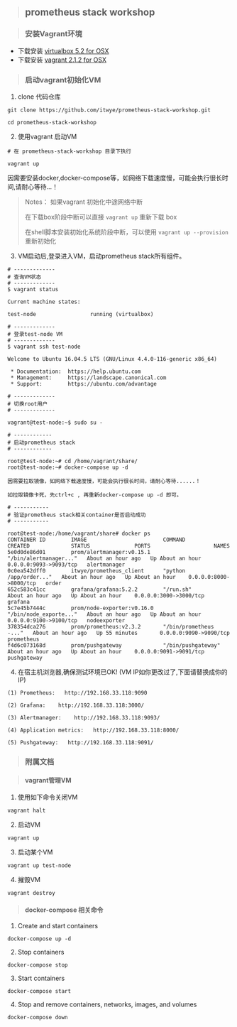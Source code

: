 > ## prometheus stack workshop

> ### 安装Vagrant环境

- 下载安装 [virtualbox 5.2 for OSX](https://download.virtualbox.org/virtualbox/5.2.18/VirtualBox-5.2.18-124319-OSX.dmg)
- 下载安装 [vagrant 2.1.2 for OSX](https://releases.hashicorp.com/vagrant/2.1.2/vagrant_2.1.2_x86_64.dmg) 

> ### 启动vagrant初始化VM

1. clone 代码仓库

```
git clone https://github.com/itwye/prometheus-stack-workshop.git

cd prometheus-stack-workshop
```

2. 使用vagrant 启动VM
```
# 在 prometheus-stack-workshop 目录下执行

vagrant up
```

因需要安装docker,docker-compose等，如网络下载速度慢，可能会执行很长时间,请耐心等待...！

> Notes： 如果vagrant 初始化中途网络中断
> 
> 在下载box阶段中断可以直接 `vagrant up` 重新下载 box
> 
> 在shell脚本安装初始化系统阶段中断，可以使用 `vagrant up --provision` 重新初始化


3. VM启动后,登录进入VM，启动prometheus stack所有组件。  

```
# -------------
# 查询VM状态
# -------------
$ vagrant status

Current machine states:

test-node                 running (virtualbox)

# -------------
# 登录test-node VM
# -------------
$ vagrant ssh test-node

Welcome to Ubuntu 16.04.5 LTS (GNU/Linux 4.4.0-116-generic x86_64)

 * Documentation:  https://help.ubuntu.com
 * Management:     https://landscape.canonical.com
 * Support:        https://ubuntu.com/advantage

# -------------
# 切换root用户
# -------------

vagrant@test-node:~$ sudo su -

# ------------
# 启动prometheus stack
# ------------

root@test-node:~# cd /home/vagrant/share/
root@test-node:~# docker-compose up -d

因需要拉取镜像，如网络下载速度慢，可能会执行很长时间，请耐心等待......！

如拉取镜像卡死，先ctrl+c , 再重新docker-compose up -d 即可。

# -----------
# 验证prometheus stack相关container是否启动成功
# -----------

root@test-node:/home/vagrant/share# docker ps
CONTAINER ID        IMAGE                        COMMAND                  CREATED             STATUS              PORTS                    NAMES
5e0d0de86d01        prom/alertmanager:v0.15.1    "/bin/alertmanager..."   About an hour ago   Up About an hour    0.0.0.0:9093->9093/tcp   alertmanager
0c0ea542dff0        itwye/prometheus_client      "python /app/order..."   About an hour ago   Up About an hour    0.0.0.0:8000->8000/tcp   order
652c583c41cc        grafana/grafana:5.2.2        "/run.sh"                About an hour ago   Up About an hour    0.0.0.0:3000->3000/tcp   grafana
5c7e45b7444c        prom/node-exporter:v0.16.0   "/bin/node_exporte..."   About an hour ago   Up About an hour    0.0.0.0:9100->9100/tcp   nodeexporter
378354dca276        prom/prometheus:v2.3.2       "/bin/prometheus -..."   About an hour ago   Up 55 minutes       0.0.0.0:9090->9090/tcp   prometheus
f4d6c073168d        prom/pushgateway             "/bin/pushgateway"       About an hour ago   Up About an hour    0.0.0.0:9091->9091/tcp   pushgateway

```

4. 在宿主机浏览器,确保测试环境已OK! (VM IP如你更改过了,下面请替换成你的IP)

```
(1) Prometheus:   http://192.168.33.118:9090

(2) Grafana:    http://192.168.33.118:3000/

(3) Alertmanager:    http://192.168.33.118:9093/

(4) Application metrics:   http://192.168.33.118:8000/

(5) Pushgateway:   http://192.168.33.118:9091/
```

> ### 附属文档

> #### vagrant管理VM

1. 使用如下命令关闭VM
```
vagrant halt
```

2. 启动VM
```
vagrant up
```

3. 启动某个VM
```
vagrant up test-node
```

4. 摧毁VM
```
vagrant destroy
```

> #### docker-compose 相关命令

1. Create and start containers
```
docker-compose up -d
```

2. Stop containers
```
docker-compose stop
```

3. Start containers
```
docker-compose start
```

4. Stop and remove containers, networks, images, and volumes
```
docker-compose down
```